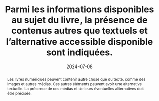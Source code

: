 ---
N: 
Rubrique: 
title: Parmi les informations disponibles au sujet du livre, la présence de contenus autres que textuels et l’alternative accessible disponible sont indiquées.
detail:  
abstract: Les livres numériques peuvent contenir autre chose que du texte, comme des images et autres médias. Ces autres éléments peuvent avoir une alternative textuelle. La présence de ces médias et de leurs éventuelles alternatives doit être précisée.
categories: [" Informations avant achat"]
agrege: O0000-E084
opquast: '0000'
indiceebook: '84'
description: "Règle n° 084"
before: "083"
weight: "084"
after: "085"
actif: '1'
layout: rules
date: 2024-07-08
tags: ["image", "alternative"]
objectif: ["Permettre d’anticiper si le livre pourra être consulté dans son entièreté selon un contexte donné", "Limiter les risques de réclamations"]
Meo: ["Associer l’information au livre", "Faire figurer l’information sur la page de présentation du livre"]
Controle: ["Vérifier la présence d’une indication sur : <ul><li>La présence de médias autres que du texte.</li><li>La présence d’alternatives textuelles pour ces médias.</li></ul>"]
Source: ["SNE"]
Referentiel: ["EPUB schema.org : accessModeSufficient et accessibilityFeature", "ONIX  List 196, code 14 Short alternative textual descriptions", "ONIX  List 196, code 15 Full alternative textual descriptions", "ONIX  List 196, code 16 Visualised data also available as non-graphical data", "ONIX  List 196, code 28 Full alternative audio descriptions", "ONIX  List 196, code 51 All non-decorative content supports reading via pre-recorded audio", "ONIX  List 196, code 52 All non-decorative content supports reading without sight"]
Steps: ["", ""]
---